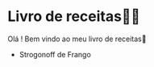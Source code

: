 # Livro de receitas:man_cook:

Olá ! Bem vindo ao meu livro de receitas:wave:

- Strogonoff de Frango